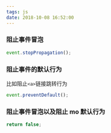 ```yaml
---
tags: js
date: 2018-10-08 16:52:00
---
```


### 阻止事件冒泡

```js
event.stopPropagation();
```

### 阻止事件的默认行为

比如阻止`<a>`链接跳转行为

```js
event.preventDefault();
```

### 阻止事件冒泡以及阻止 mo 默认行为

```js
return false;
```
